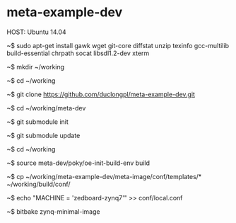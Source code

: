 # meta-example-dev
HOST: Ubuntu 14.04

~$ sudo apt-get install gawk wget git-core diffstat unzip texinfo gcc-multilib build-essential chrpath socat libsdl1.2-dev xterm

~$ mkdir ~/working 

~$ cd ~/working 

~$ git clone https://github.com/duclongpl/meta-example-dev.git 

~$ cd ~/working/meta-dev 

~$ git submodule init 

~$ git submodule update 

~$ cd ~/working

~$ source meta-dev/poky/oe-init-build-env build 

~$ cp ~/working/meta-example-dev/meta-image/conf/templates/* ~/working/build/conf/

~$ echo "MACHINE = 'zedboard-zynq7'" >> conf/local.conf

~$ bitbake zynq-minimal-image
